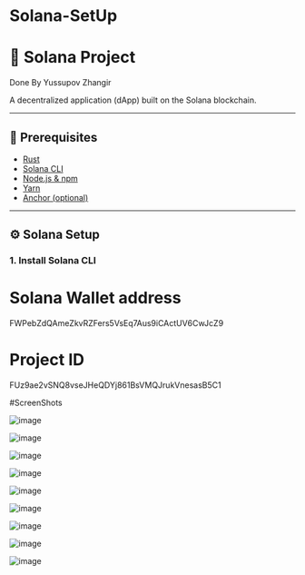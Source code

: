 # Solana-SetUp
# 🚀 Solana Project
Done By Yussupov Zhangir

A decentralized application (dApp) built on the Solana blockchain.

---

## 🧰 Prerequisites

- [Rust](https://www.rust-lang.org/tools/install)
- [Solana CLI](https://docs.solana.com/cli/install-solana-cli-tools)
- [Node.js & npm](https://nodejs.org/)
- [Yarn](https://classic.yarnpkg.com/en/docs/install/)
- [Anchor (optional)](https://www.anchor-lang.com/)

---

## ⚙️ Solana Setup

### 1. Install Solana CLI

# Solana Wallet address
FWPebZdQAmeZkvRZFers5VsEq7Aus9iCActUV6CwJcZ9
# Project ID
FUz9ae2vSNQ8vseJHeQDYj861BsVMQJrukVnesasB5C1

#ScreenShots

![image](https://github.com/user-attachments/assets/95aa47ac-8b67-44f8-bdc2-38a99c551c34)

![image](https://github.com/user-attachments/assets/2d4e17a3-78b7-47c4-a454-c26f958bc5c7)

![image](https://github.com/user-attachments/assets/fc53d977-0722-427c-a8d6-0f1c4032a025)

![image](https://github.com/user-attachments/assets/2ec1b782-2a0d-4dd2-a774-52cd32264a6b)

![image](https://github.com/user-attachments/assets/d546776a-5d93-4c8a-bbb8-5dfdcb8815f8)

![image](https://github.com/user-attachments/assets/16c79ac3-559c-4c6b-a60c-da7f4a125c97)

![image](https://github.com/user-attachments/assets/1638315a-178a-4ac9-bfb6-a4c11283b3d3)

![image](https://github.com/user-attachments/assets/d43ac9bb-9d4a-4c1d-ba80-2451b08d280a)

![image](https://github.com/user-attachments/assets/d740e055-1dd4-4537-82c9-64d70940bfa3)
